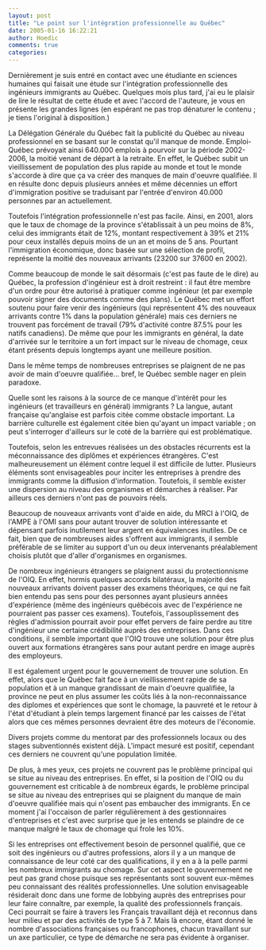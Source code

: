 ```yaml
---
layout: post
title: "Le point sur l'intégration professionnelle au Québec"
date: 2005-01-16 16:22:21
author: Hoedic
comments: true
categories: 
---
```



Dernièrement je suis entré en contact avec une étudiante en sciences humaines qui faisait une étude sur l'intégration professionnelle des ingénieurs immigrants au Québec. Quelques mois plus tard, j'ai eu le plaisir de lire le résultat de cette étude et avec l'accord de l'auteure, je vous en présente les grandes lignes (en espérant ne pas trop dénaturer le contenu ; je tiens l'original à disposition.)

La Délégation Générale du Québec fait la publicité du Québec au niveau professionnel en se basant sur le constat qu'il manque de monde. Emploi-Québec prévoyait ainsi 640.000 emplois à pourvoir sur la période 2002-2006, la moitié venant de départ à la retraite. En effet, le Québec subit un vieillissement de population des plus rapide au monde et tout le monde s'accorde à dire que ça va créer des manques de main d'oeuvre qualifiée. Il en résulte donc depuis plusieurs années et même décennies un effort d'immigration positive se traduisant par l'entrée d'environ 40.000 personnes par an actuellement.

Toutefois l'intégration professionnelle n'est pas facile. Ainsi, en 2001, alors que le taux de chomage de la province s'établissait à un peu moins de 8%, celui des immigrants était de 12%, montant respectivement à 39% et 21% pour ceux installés depuis moins de un an et moins de 5 ans. Pourtant l'immigration économique, donc basée sur une sélection de profil, représente la moitié des nouveaux arrivants (23200 sur 37600 en 2002).

Comme beaucoup de monde le sait désormais (c'est pas faute de le dire) au Québec, la profession d'ingénieur est à droit restreint : il faut être membre d'un ordre pour être autorisé à pratiquer comme ingénieur (et par exemple pouvoir signer des documents comme des plans). Le Québec met un effort soutenu pour faire venir des ingénieurs (qui représentent 4% des nouveaux arrivants contre 1% dans la population générale) mais ces derniers ne trouvent pas forcément de travail (79% d'activité contre 87.5% pour les natifs canadiens). De même que pour les immigrants en général, la date d'arrivée sur le territoire a un fort impact sur le niveau de chomage, ceux étant présents depuis longtemps ayant une meilleure position.

Dans le même temps de nombreuses entreprises se plaignent de ne pas avoir de main d'oeuvre qualifiée... bref, le Québec semble nager en plein paradoxe.

Quelle sont les raisons à la source de ce manque d'intérêt pour les ingénieurs (et travailleurs en général) immigrants ? La langue, autant française qu'anglaise est parfois citée comme obstacle important. La barrière culturelle est également citée bien qu'ayant un impact variable ; on peut s'interroger d'ailleurs sur le coté de la barrière qui est problématique.

Toutefois, selon les entrevues réalisées un des obstacles récurrents est la méconnaissance des diplômes et expériences étrangères. C'est malheureusement un élément contre lequel il est difficile de lutter. Plusieurs éléments sont envisageables pour inciter les entreprises à prendre des immigrants comme la diffusion d'information. Toutefois, il semble exister une dispersion au niveau des organismes et démarches à réaliser. Par ailleurs ces derniers n'ont pas de pouvoirs réels.

Beaucoup de nouveaux arrivants vont d'aide en aide, du MRCI à l'OIQ, de l'AMPE à l'OMI sans pour autant trouver de solution intéressante et dépensant parfois inutilement leur argent en équivalences inutiles. De ce fait, bien que de nombreuses aides s'offrent aux immigrants, il semble préférable de se limiter au support d'un ou deux intervenants préalablement choisis plutôt que d'aller d'organismes en organismes.

De nombreux ingénieurs étrangers se plaignent aussi du protectionnisme de l'OIQ. En effet, hormis quelques accords bilatéraux, la majorité des nouveaux arrivants doivent passer des examens théoriques, ce qui ne fait bien entendu pas sens pour des personnes ayant plusieurs années d'expérience (même des ingénieurs québécois avec de l'expérience ne pourraient pas passer ces examens). Toutefois, l'assouplissement des règles d'admission pourrait avoir pour effet pervers de faire perdre au titre d'ingénieur une certaine crédibilité auprès des entreprises. Dans ces conditions, il semble important que l'OIQ trouve une solution pour être plus ouvert aux formations étrangères sans pour autant perdre en image auprès des employeurs.

Il est également urgent pour le gouvernement de trouver une solution. En effet, alors que le Québec fait face à un vieillissement rapide de sa population et à un manque grandissant de main d'oeuvre qualifiée, la province ne peut en plus assumer les coûts liés à la non-reconnaissance des diplomes et expériences que sont le chomage, la pauvreté et le retour à l'état d'étudiant à plein temps largement financé par les caisses de l'état alors que ces mêmes personnes devraient être des moteurs de l'économie.

Divers projets comme du mentorat par des professionnels locaux ou des stages subventionnés existent déjà. L'impact mesuré est positif, cependant ces derniers ne couvrent qu'une population limitée.

De plus, à mes yeux, ces projets ne couvrent pas le problème principal qui se situe au niveau des entreprises. En effet, si la position de l'OIQ ou du gouvernement est criticable à de nombreux égards, le problème principal se situe au niveau des entreprises qui se plaignent du manque de main d'oeuvre qualifiée mais qui n'osent pas embaucher des immigrants. En ce moment j'ai l'occaison de parler régulièrement à des gestionnaires d'entreprises et c'est avec surprise que je les entends se plaindre de ce manque malgré le taux de chomage qui frole les 10%.

Si les entreprises ont effectivement besoin de personnel qualifié, que ce soit des ingénieurs ou d'autres professions, alors il y a un manque de connaissance de leur coté car des qualifications, il y en a à la pelle parmi les nombreux immigrants au chomage. Sur cet aspect le gouvernement ne peut pas grand chose puisque ses représentants sont souvent eux-mêmes peu connaissant des réalités professionnelles. Une solution envisageable résiderait donc dans une forme de lobbying auprès des entreprises pour leur faire connaître, par exemple, la qualité des professionnels français. Ceci pourrait se faire à travers les Français travaillant déjà et reconnus dans leur milieu et par des activités de type 5 à 7. Mais là encore, étant donné le nombre d'associations françaises ou francophones, chacun travaillant sur un axe particulier, ce type de démarche ne sera pas évidente à organiser.